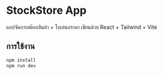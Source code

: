 
# StockStore App

แอปจัดการสต๊อกสินค้า + ใบเสนอราคา เขียนด้วย React + Tailwind + Vite

## การใช้งาน

```bash
npm install
npm run dev
```
